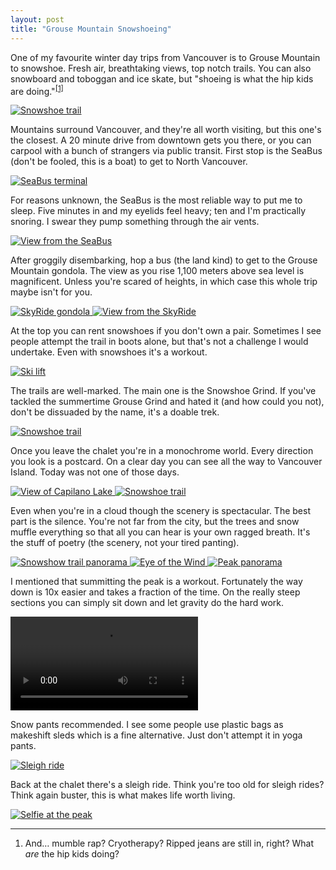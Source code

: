 ```yaml
---
layout: post
title: "Grouse Mountain Snowshoeing"
---
```


One of my favourite winter day trips from Vancouver is to Grouse Mountain to snowshoe. Fresh air, breathtaking views, top notch trails. You can also snowboard and toboggan and ice skate, but "shoeing is what the hip kids are doing."<sup><a href="#fn1" id="r1">[1]</a></sup>

<a class="image-link" href="https://s3.amazonaws.com/matthewminer/grouse-mountain/trail1.jpg" target="_blank">
    <img alt="Snowshoe trail" srcset="https://s3.amazonaws.com/matthewminer/grouse-mountain/trail1-thumbnail.jpg 1x, https://s3.amazonaws.com/matthewminer/grouse-mountain/trail1-thumbnail@2x.jpg 2x" src="https://s3.amazonaws.com/matthewminer/grouse-mountain/trail1-thumbnail.jpg">
</a>

Mountains surround Vancouver, and they're all worth visiting, but this one's the closest. A 20 minute drive from downtown gets you there, or you can carpool with a bunch of strangers via public transit. First stop is the SeaBus (don't be fooled, this is a boat) to get to North Vancouver.

<a class="image-link" href="https://s3.amazonaws.com/matthewminer/grouse-mountain/seabus-terminal.jpg" target="_blank">
    <img alt="SeaBus terminal" srcset="https://s3.amazonaws.com/matthewminer/grouse-mountain/seabus-terminal-thumbnail.jpg 1x, https://s3.amazonaws.com/matthewminer/grouse-mountain/seabus-terminal-thumbnail@2x.jpg 2x" src="https://s3.amazonaws.com/matthewminer/grouse-mountain/seabus-terminal-thumbnail.jpg">
</a>

For reasons unknown, the SeaBus is the most reliable way to put me to sleep. Five minutes in and my eyelids feel heavy; ten and I'm practically snoring. I swear they pump something through the air vents.

<a class="image-link" href="https://s3.amazonaws.com/matthewminer/grouse-mountain/seabus-view.jpg" target="_blank">
    <img alt="View from the SeaBus" srcset="https://s3.amazonaws.com/matthewminer/grouse-mountain/seabus-view-thumbnail.jpg 1x, https://s3.amazonaws.com/matthewminer/grouse-mountain/seabus-view-thumbnail@2x.jpg 2x" src="https://s3.amazonaws.com/matthewminer/grouse-mountain/seabus-view-thumbnail.jpg">
</a>

After groggily disembarking, hop a bus (the land kind) to get to the Grouse Mountain gondola. The view as you rise 1,100 meters above sea level is magnificent. Unless you're scared of heights, in which case this whole trip maybe isn't for you.

<a class="image-link" href="https://s3.amazonaws.com/matthewminer/grouse-mountain/skyride.jpg" target="_blank">
    <img alt="SkyRide gondola" srcset="https://s3.amazonaws.com/matthewminer/grouse-mountain/skyride-thumbnail.jpg 1x, https://s3.amazonaws.com/matthewminer/grouse-mountain/skyride-thumbnail@2x.jpg 2x" src="https://s3.amazonaws.com/matthewminer/grouse-mountain/skyride-thumbnail.jpg">
</a>

<a class="image-link" href="https://s3.amazonaws.com/matthewminer/grouse-mountain/skyride-view.jpg" target="_blank">
    <img alt="View from the SkyRide" srcset="https://s3.amazonaws.com/matthewminer/grouse-mountain/skyride-view-thumbnail.jpg 1x, https://s3.amazonaws.com/matthewminer/grouse-mountain/skyride-view-thumbnail@2x.jpg 2x" src="https://s3.amazonaws.com/matthewminer/grouse-mountain/skyride-view-thumbnail.jpg">
</a>

At the top you can rent snowshoes if you don't own a pair. Sometimes I see people attempt the trail in boots alone, but that's not a challenge I would undertake. Even with snowshoes it's a workout.

<a class="image-link" href="https://s3.amazonaws.com/matthewminer/grouse-mountain/ski-lift.jpg" target="_blank">
    <img alt="Ski lift" srcset="https://s3.amazonaws.com/matthewminer/grouse-mountain/ski-lift-thumbnail.jpg 1x, https://s3.amazonaws.com/matthewminer/grouse-mountain/ski-lift-thumbnail@2x.jpg 2x" src="https://s3.amazonaws.com/matthewminer/grouse-mountain/ski-lift-thumbnail.jpg">
</a>

The trails are well-marked. The main one is the Snowshoe Grind. If you've tackled the summertime Grouse Grind and hated it (and how could you not), don't be dissuaded by the name, it's a doable trek.

<a class="image-link" href="https://s3.amazonaws.com/matthewminer/grouse-mountain/trail2.jpg" target="_blank">
    <img alt="Snowshoe trail" srcset="https://s3.amazonaws.com/matthewminer/grouse-mountain/trail2-thumbnail.jpg 1x, https://s3.amazonaws.com/matthewminer/grouse-mountain/trail2-thumbnail@2x.jpg 2x" src="https://s3.amazonaws.com/matthewminer/grouse-mountain/trail2-thumbnail.jpg">
</a>

Once you leave the chalet you're in a monochrome world. Every direction you look is a postcard. On a clear day you can see all the way to Vancouver Island. Today was not one of those days.

<a class="image-link" href="https://s3.amazonaws.com/matthewminer/grouse-mountain/capilano-lake.jpg" target="_blank">
    <img alt="View of Capilano Lake" srcset="https://s3.amazonaws.com/matthewminer/grouse-mountain/capilano-lake-thumbnail.jpg 1x, https://s3.amazonaws.com/matthewminer/grouse-mountain/capilano-lake-thumbnail@2x.jpg 2x" src="https://s3.amazonaws.com/matthewminer/grouse-mountain/capilano-lake-thumbnail.jpg">
</a>

<a class="image-link" href="https://s3.amazonaws.com/matthewminer/grouse-mountain/trail3.jpg" target="_blank">
    <img alt="Snowshoe trail" srcset="https://s3.amazonaws.com/matthewminer/grouse-mountain/trail3-thumbnail.jpg 1x, https://s3.amazonaws.com/matthewminer/grouse-mountain/trail3-thumbnail@2x.jpg 2x" src="https://s3.amazonaws.com/matthewminer/grouse-mountain/trail3-thumbnail.jpg">
</a>

Even when you're in a cloud though the scenery is spectacular. The best part is the silence. You're not far from the city, but the trees and snow muffle everything so that all you can hear is your own ragged breath. It's the stuff of poetry (the scenery, not your tired panting).

<a class="image-link" href="https://s3.amazonaws.com/matthewminer/grouse-mountain/trail-panorama.jpg" target="_blank">
    <img alt="Snowshow trail panorama" srcset="https://s3.amazonaws.com/matthewminer/grouse-mountain/trail-panorama-thumbnail.jpg 1x, https://s3.amazonaws.com/matthewminer/grouse-mountain/trail-panorama-thumbnail@2x.jpg 2x" src="https://s3.amazonaws.com/matthewminer/grouse-mountain/trail-panorama-thumbnail.jpg">
</a>

<a class="image-link" href="https://s3.amazonaws.com/matthewminer/grouse-mountain/eye-of-the-wind.jpg" target="_blank">
    <img alt="Eye of the Wind" srcset="https://s3.amazonaws.com/matthewminer/grouse-mountain/eye-of-the-wind-thumbnail.jpg 1x, https://s3.amazonaws.com/matthewminer/grouse-mountain/eye-of-the-wind-thumbnail@2x.jpg 2x" src="https://s3.amazonaws.com/matthewminer/grouse-mountain/eye-of-the-wind-thumbnail.jpg">
</a>

<a class="image-link" href="https://s3.amazonaws.com/matthewminer/grouse-mountain/peak-panorama.jpg" target="_blank">
    <img alt="Peak panorama" srcset="https://s3.amazonaws.com/matthewminer/grouse-mountain/peak-panorama-thumbnail.jpg 1x, https://s3.amazonaws.com/matthewminer/grouse-mountain/peak-panorama-thumbnail@2x.jpg 2x" src="https://s3.amazonaws.com/matthewminer/grouse-mountain/peak-panorama-thumbnail.jpg">
</a>

I mentioned that summitting the peak is a workout. Fortunately the way down is 10x easier and takes a fraction of the time. On the really steep sections you can simply sit down and let gravity do the hard work.

<video controls src="https://s3.amazonaws.com/matthewminer/grouse-mountain/sliding.mp4"></video>

Snow pants recommended. I see some people use plastic bags as makeshift sleds which is a fine alternative. Just don't attempt it in yoga pants.

<a class="image-link" href="https://s3.amazonaws.com/matthewminer/grouse-mountain/sleigh-ride.jpg" target="_blank">
    <img alt="Sleigh ride" srcset="https://s3.amazonaws.com/matthewminer/grouse-mountain/sleigh-ride-thumbnail.jpg 1x, https://s3.amazonaws.com/matthewminer/grouse-mountain/sleigh-ride-thumbnail@2x.jpg 2x" src="https://s3.amazonaws.com/matthewminer/grouse-mountain/sleigh-ride-thumbnail.jpg">
</a>

Back at the chalet there's a sleigh ride. Think you're too old for sleigh rides? Think again buster, this is what makes life worth living.

<a class="image-link" href="https://s3.amazonaws.com/matthewminer/grouse-mountain/peak-selfie.jpg" target="_blank">
    <img alt="Selfie at the peak" srcset="https://s3.amazonaws.com/matthewminer/grouse-mountain/peak-selfie-thumbnail.jpg 1x, https://s3.amazonaws.com/matthewminer/grouse-mountain/peak-selfie-thumbnail@2x.jpg 2x" src="https://s3.amazonaws.com/matthewminer/grouse-mountain/peak-selfie-thumbnail.jpg">
</a>


---

<ol class="footnotes">
    <li id="fn1">And&hellip; mumble rap? Cryotherapy? Ripped jeans are still in, right? What <em>are</em> the hip kids doing?<a href="#r1" class="return"></a></li>
</ol>
